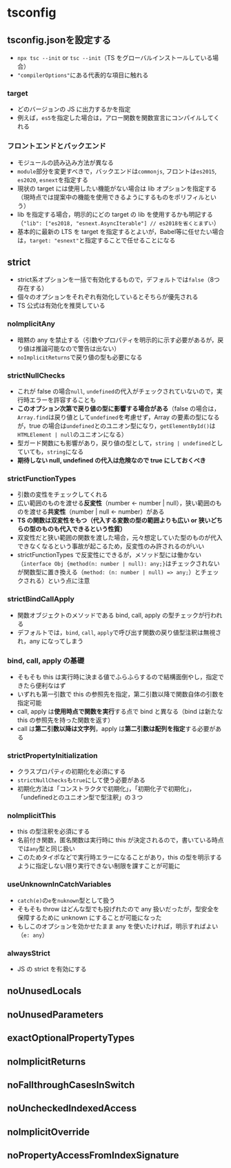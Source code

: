# tsconfig

## tsconfig.jsonを設定する
- `npx tsc --init` or `tsc --init`（TS をグローバルインストールしている場合）
- `"compilerOptions"`にある代表的な項目に触れる
### target
- どのバージョンの JS に出力するかを指定
- 例えば，`es5`を指定した場合は，アロー関数を関数宣言にコンパイルしてくれる
### フロントエンドとバックエンド
- モジュールの読み込み方法が異なる
- `module`部分を変更すべきで，バックエンドは`commonjs`, フロントは`es2015`, `es2020`, `esnext`を指定する
- 現状の target には使用したい機能がない場合は lib オプションを指定する（現時点では提案中の機能を使用できるようにするものをポリフィルという）
- lib を指定する場合，明示的にどの target の lib を使用するかも明記する（`"lib": ["es2018, "esnext.AsyncIterable"] // es2018を省くとまずい`）
- 基本的に最新の LTS を target を指定するとよいが，Babel等に任せたい場合は，`target: "esnext"`と指定することで任せることになる

## strict
- strict系オプションを一括で有効化するもので，デフォルトでは`false`（8つ存在する）
- 個々のオプションをそれぞれ有効化しているとそちらが優先される
- TS 公式は有効化を推奨している
### noImplicitAny
- 暗黙の any を禁止する（引数やプロパティを明示的に示す必要があるが，戻り値は推論可能なので警告は出ない）
- `noImplicitReturns`で戻り値の型も必要になる
### strictNullChecks
- これが false の場合`null`, `undefined`の代入がチェックされていないので，実行時エラーを許容することも
- **このオプション次第で戻り値の型に影響する場合がある**（false の場合は，`Array.find`は戻り値として`undefined`を考慮せず，Array の要素の型になるが，true の場合は`undefined`とのユニオン型になり，`getElementById()`は`HTMLElement | null`のユニオンになる）
- 型ガード関数にも影響があり，戻り値の型として，`string | undefined`としていても，`string`になる
- **期待しない null, undefined の代入は危険なので true にしておくべき**
### strictFunctionTypes
- 引数の変性をチェックしてくれる
- 広い範囲のものを渡せる**反変性**（number <- number | null），狭い範囲のものを渡せる**共変性**（number | null <- number）がある
- **TS の関数は双変性をもつ（代入する変数の型の範囲よりも広い or 狭いどちらの型のものも代入できるという性質）**
- 双変性だと狭い範囲の関数を渡した場合，元々想定していた型のものが代入できなくなるという事故が起こるため，反変性のみ許されるのがいい
- strictFunctionTypes で反変性にできるが，メソッド型には働かない（`interface Obj {method(n: number | null): any;}`はチェックされないが関数型に置き換える（`method: (n: number | null) => any;`）とチェックされる）という点に注意
### strictBindCallApply
- 関数オブジェクトのメソッドである bind, call, apply の型チェックが行われる
- デフォルトでは，`bind`, `call`, `apply`で呼び出す関数の戻り値型注釈は無視され，any になってしまう
### bind, call, apply の基礎
- そもそも this は実行時に決まる値でふらふらするので結構面倒やし，指定できたら便利なはず
- いずれも第一引数で this の参照先を指定，第二引数以降で関数自体の引数を指定可能
- call, apply は**使用時点で関数を実行**する点で bind と異なる（bind は新たな this の参照先を持った関数を返す）
- call は**第二引数以降は文字列**，apply は**第二引数は配列を指定**する必要がある
### strictPropertyInitialization
- クラスプロパティの初期化を必須にする
- `strictNullChecks`も`true`にして使う必要がある
- 初期化方法は「コンストラクタで初期化」，「初期化子で初期化」，「undefinedとのユニオン型で型注釈」の３つ
### noImplicitThis
- this の型注釈を必須にする
- 名前付き関数，匿名関数は実行時に this が決定されるので，書いている時点では`any`型と同じ扱い
- このためタイポなどで実行時エラーになることがあり，this の型を明示するように指定しない限り実行できない制限を課すことが可能に
### useUnknownInCatchVariables
- `catch(e)`の`e`を`nuknown`型として扱う
- そもそも throw はどんな型でも投げれたので any 扱いだったが，型安全を保障するために unknown にすることが可能になった
- もしこのオプションを効かせたまま any を使いたければ，明示すればよい（`e: any`）
### alwaysStrict
- JS の strict を有効にする

## noUnusedLocals

## noUnusedParameters

## exactOptionalPropertyTypes

## noImplicitReturns

## noFallthroughCasesInSwitch

## noUncheckedIndexedAccess

## noImplicitOverride

## noPropertyAccessFromIndexSignature